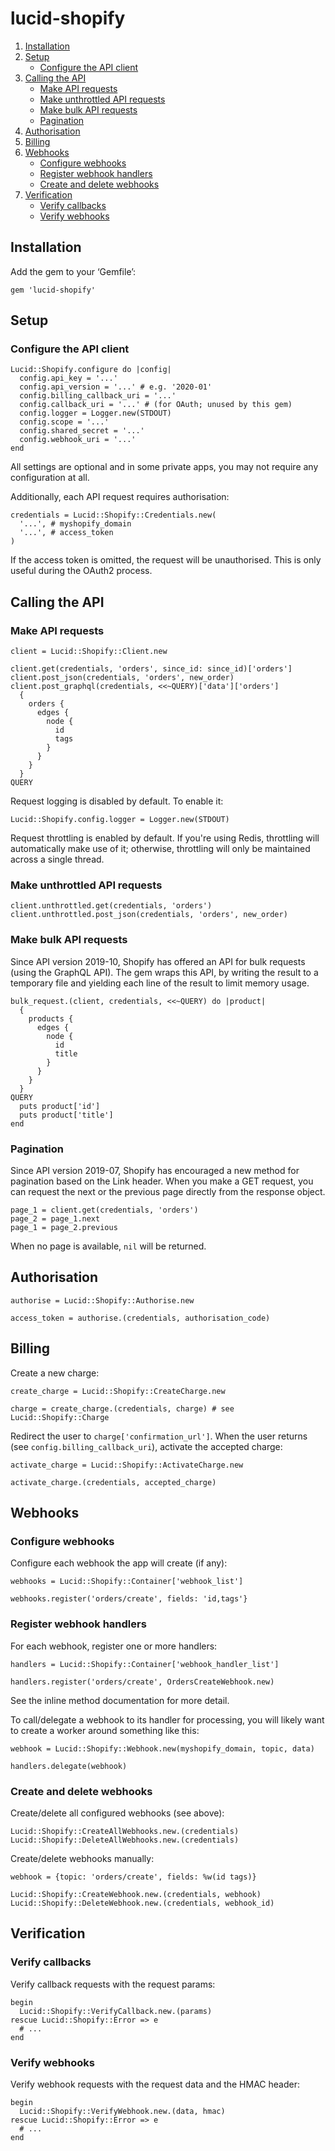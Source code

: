 lucid-shopify
=============

1. [Installation](#installation)
2. [Setup](#setup)
    * [Configure the API client](#configure-the-api-client)
3. [Calling the API](#calling-the-api)
    * [Make API requests](#make-api-requests)
    * [Make unthrottled API requests](#make-unthrottled-api-requests)
    * [Make bulk API requests](#make-bulk-api-requests)
    * [Pagination](#pagination)
4. [Authorisation](#authorisation)
5. [Billing](#billing)
6. [Webhooks](#webhooks)
    * [Configure webhooks](#configure-webhooks)
    * [Register webhook handlers](#register-webhook-handlers)
    * [Create and delete webhooks](#create-and-delete-webhooks)
7. [Verification](#verification)
    * [Verify callbacks](#verify-callbacks)
    * [Verify webhooks](#verify-webhooks)


Installation
------------

Add the gem to your ‘Gemfile’:

    gem 'lucid-shopify'


Setup
-----

### Configure the API client

    Lucid::Shopify.configure do |config|
      config.api_key = '...'
      config.api_version = '...' # e.g. '2020-01'
      config.billing_callback_uri = '...'
      config.callback_uri = '...' # (for OAuth; unused by this gem)
      config.logger = Logger.new(STDOUT)
      config.scope = '...'
      config.shared_secret = '...'
      config.webhook_uri = '...'
    end

All settings are optional and in some private apps, you may not require any
configuration at all.

Additionally, each API request requires authorisation:

    credentials = Lucid::Shopify::Credentials.new(
      '...', # myshopify_domain
      '...', # access_token
    )

If the access token is omitted, the request will be unauthorised.  This is only
useful during the OAuth2 process.


Calling the API
---------------

### Make API requests

    client = Lucid::Shopify::Client.new

    client.get(credentials, 'orders', since_id: since_id)['orders']
    client.post_json(credentials, 'orders', new_order)
    client.post_graphql(credentials, <<~QUERY)['data']['orders']
      {
        orders {
          edges {
            node {
              id
              tags
            }
          }
        }
      }
    QUERY

Request logging is disabled by default. To enable it:

    Lucid::Shopify.config.logger = Logger.new(STDOUT)

Request throttling is enabled by default. If you're using Redis, throttling will
automatically make use of it; otherwise, throttling will only be maintained
across a single thread.


### Make unthrottled API requests

    client.unthrottled.get(credentials, 'orders')
    client.unthrottled.post_json(credentials, 'orders', new_order)


### Make bulk API requests

Since API version 2019-10, Shopify has offered an API for bulk requests (using
the GraphQL API). The gem wraps this API, by writing the result to a temporary
file and yielding each line of the result to limit memory usage.

    bulk_request.(client, credentials, <<~QUERY) do |product|
      {
        products {
          edges {
            node {
              id
              title
            }
          }
        }
      }
    QUERY
      puts product['id']
      puts product['title']
    end


### Pagination

Since API version 2019-07, Shopify has encouraged a new method for pagination
based on the Link header. When you make a GET request, you can request the next
or the previous page directly from the response object.

    page_1 = client.get(credentials, 'orders')
    page_2 = page_1.next
    page_1 = page_2.previous

When no page is available, `nil` will be returned.


Authorisation
-------------

    authorise = Lucid::Shopify::Authorise.new

    access_token = authorise.(credentials, authorisation_code)


Billing
-------

Create a new charge:

    create_charge = Lucid::Shopify::CreateCharge.new

    charge = create_charge.(credentials, charge) # see Lucid::Shopify::Charge

Redirect the user to `charge['confirmation_url']`. When the user returns (see
`config.billing_callback_uri`), activate the accepted charge:

    activate_charge = Lucid::Shopify::ActivateCharge.new

    activate_charge.(credentials, accepted_charge)


Webhooks
--------

### Configure webhooks

Configure each webhook the app will create (if any):

    webhooks = Lucid::Shopify::Container['webhook_list']

    webhooks.register('orders/create', fields: 'id,tags'}


### Register webhook handlers

For each webhook, register one or more handlers:

    handlers = Lucid::Shopify::Container['webhook_handler_list']

    handlers.register('orders/create', OrdersCreateWebhook.new)

See the inline method documentation for more detail.

To call/delegate a webhook to its handler for processing, you will likely want
to create a worker around something like this:

    webhook = Lucid::Shopify::Webhook.new(myshopify_domain, topic, data)

    handlers.delegate(webhook)


### Create and delete webhooks

Create/delete all configured webhooks (see above):

    Lucid::Shopify::CreateAllWebhooks.new.(credentials)
    Lucid::Shopify::DeleteAllWebhooks.new.(credentials)

Create/delete webhooks manually:

    webhook = {topic: 'orders/create', fields: %w(id tags)}

    Lucid::Shopify::CreateWebhook.new.(credentials, webhook)
    Lucid::Shopify::DeleteWebhook.new.(credentials, webhook_id)


Verification
------------

### Verify callbacks

Verify callback requests with the request params:

    begin
      Lucid::Shopify::VerifyCallback.new.(params)
    rescue Lucid::Shopify::Error => e
      # ...
    end


### Verify webhooks

Verify webhook requests with the request data and the HMAC header:

    begin
      Lucid::Shopify::VerifyWebhook.new.(data, hmac)
    rescue Lucid::Shopify::Error => e
      # ...
    end
